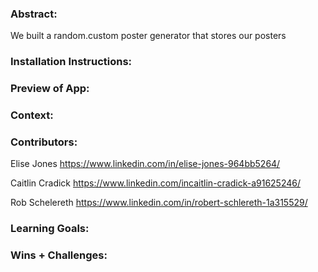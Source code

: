

### Abstract:
[//]: <> (Briefly describe what you built and its features. What problem is the app solving? How does this application solve that problem?)


We built a random.custom poster generator that stores our posters 

### Installation Instructions:
[//]: <> (What steps does a person have to take to get your app cloned down and running?)

### Preview of App:
[//]: <> (Provide ONE gif or screenshot of your application - choose the "coolest" piece of functionality to show off.)

### Context:
[//]: <> (Give some context for the project here. How long did you have to work on it? How far into the Turing program are you?)

### Contributors:
[//]: <> (Who worked on this application? Link to their GitHubs.)
Elise Jones
https://www.linkedin.com/in/elise-jones-964bb5264/

Caitlin Cradick
https://www.linkedin.com/incaitlin-cradick-a91625246/

Rob Schelereth
https://www.linkedin.com/in/robert-schlereth-1a315529/

### Learning Goals:
[//]: <> (What were the learning goals of this project? What tech did you work with?)

### Wins + Challenges:
[//]: <> (What are 2-3 wins you have from this project? What were some challenges you faced - and how did you get over them?)
